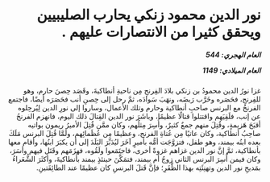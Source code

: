 <h1 dir="rtl">نور الدين محمود زنكي يحارب الصليبيين ويحقق كثيرا من الانتصارات عليهم .</h1>

<h5 dir="rtl">العام الهجري:  544

العام الميلادي: 1149

</h5>

<p dir="rtl">غزا نورُ الدين محمودُ بن زنكي بلادَ الفِرنجِ مِن ناحيةِ أنطاكيةَ، وقَصَد حِصنَ حارم، وهو للفِرنجِ، فحَصَره وخَرَّب رَبضَه، ونهَبَ سَوادَه، ثمَّ رحل إلى حِصنِ أنب فحَصَرَه أيضًا، فاجتمع الفرنجُ مع البرنس صاحبِ أنطاكية وحارم وتلك الأعمال، وساروا إلى نورِ الدين لِيُرحِلوه عن إنب، فلَقِيَهم واقتتلوا قتالًا عظيمًا، وباشَرَ نور الدين القِتالَ ذلك اليوم، فانهزم الفرنجُ أقبَحَ هَزيمةٍ، وقُتِلَ منهم جمعٌ كثيرٌ، وأُسِرَ مِثلُهم، وكان ممَّن قُتِلَ الأميرُ ريمون بواتيه صاحِبُ أنطاكية، وكان عاتيًا مِن عُتاةِ الفرنج، وعظيمًا مِن عُظَمائِهم، ولَمَّا قُتِلَ البرنس مَلَكَ بعده ابنُه بيمند، وهو طفل، فتزوَّجَت أمُّه بأميرٍ آخَرَ ليُدَبِّرَ البَلَدَ إلى أن يكبَرَ ابنُها، وأقام معها بأنطاكية، ثمَّ إنَّ نور الدين غزاهم غزوةً أخرى، فاجتَمَعوا ولَقُوه، فهزَمَهم وقَتَل فيهم وأسَرَ، وكان فيمن أُسِرَ البرنس الثاني زوجُ أم بيمند، فتمَكَّنَ حينئذٍ بيمند بأنطاكيةَ، وأكثَرَ الشُّعَراءُ بمَديحِ نور الدين وتهنِئَتِه بهذا الظَّفَرِ؛ فإنَّ قَتلَ البرنسِ كان عظيمًا عند الطائِفَتينِ.</p></br>
